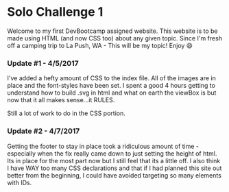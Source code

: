 # Solo Challenge 1

Welcome to my first DevBootcamp assigned website.  This website is to be made using HTML (and now CSS too) about any given topic.  Since I'm fresh off a camping trip to La Push, WA - This will be my topic!  Enjoy :smile:

### Update #1 - 4/5/2017
I've added a hefty amount of CSS to the index file.  All of the images are in place and the font-styles have been set.  I spent a good 4 hours getting to understand how to build .svg in html and what on earth the viewBox is but now that it all makes sense...it RULES.

Still a lot of work to do in the CSS portion.

### Update #2 - 4/7/2017
Getting the footer to stay in place took a ridiculous amount of time - especially when the fix really came down to just setting the height of html.  Its in place for the most part now but I still feel that its a little off.  I also think I have WAY too many CSS declarations and that if I had planned this site out better from the beginning, I could have avoided targeting so many elements with IDs.
